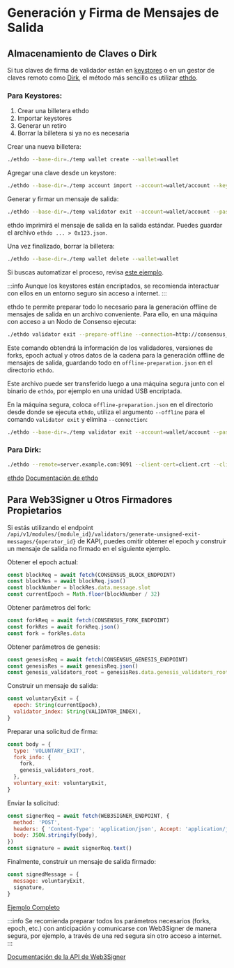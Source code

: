 # Generación y Firma de Mensajes de Salida

## Almacenamiento de Claves o Dirk

Si tus claves de firma de validador están en [keystores](https://eips.ethereum.org/EIPS/eip-2335) o en un gestor de claves remoto como [Dirk](https://github.com/attestantio/dirk), el método más sencillo es utilizar [ethdo](https://github.com/wealdtech/ethdo).

### Para Keystores:

1. Crear una billetera ethdo
2. Importar keystores
3. Generar un retiro
4. Borrar la billetera si ya no es necesaria

Crear una nueva billetera:

```bash
./ethdo --base-dir=./temp wallet create --wallet=wallet
```

Agregar una clave desde un keystore:

```bash
./ethdo --base-dir=./temp account import --account=wallet/account --keystore=./ethdo/keystore.json --keystore-passphrase=12345678 --passphrase=pass
```

Generar y firmar un mensaje de salida:

```bash
./ethdo --base-dir=./temp validator exit --account=wallet/account --passphrase=pass --json --connection=http://consensus_node:5052
```

ethdo imprimirá el mensaje de salida en la salida estándar. Puedes guardar el archivo `ethdo ... > 0x123.json`.

Una vez finalizado, borrar la billetera:

```bash
./ethdo --base-dir=./temp wallet delete --wallet=wallet
```

Si buscas automatizar el proceso, revisa [este ejemplo](https://gist.github.com/kolyasapphire/d2bafce3cdd04305bc109cbd49728ffe).

:::info
Aunque los keystores están encriptados, se recomienda interactuar con ellos en un entorno seguro sin acceso a internet.
:::

ethdo te permite preparar todo lo necesario para la generación offline de mensajes de salida en un archivo conveniente. Para ello, en una máquina con acceso a un Nodo de Consenso ejecuta:

```bash
./ethdo validator exit --prepare-offline --connection=http://consensus_node:5052 --timeout=300s
```

Este comando obtendrá la información de los validadores, versiones de forks, epoch actual y otros datos de la cadena para la generación offline de mensajes de salida, guardando todo en `offline-preparation.json` en el directorio `ethdo`.

Este archivo puede ser transferido luego a una máquina segura junto con el binario de `ethdo`, por ejemplo en una unidad USB encriptada.

En la máquina segura, coloca `offline-preparation.json` en el directorio desde donde se ejecuta `ethdo`, utiliza el argumento `--offline` para el comando `validator exit` y elimina `--connection`:

```bash
./ethdo --base-dir=./temp validator exit --account=wallet/account --passphrase=pass --json --offline
```

### Para Dirk:

```bash
./ethdo --remote=server.example.com:9091 --client-cert=client.crt --client-key=client.key --server-ca-cert=dirk_authority.crt validator exit --account=Validators/1 --json --connection=http://127.0.0.1:5051
```

[ethdo](https://github.com/wealdtech/ethdo)
[Documentación de ethdo](https://github.com/wealdtech/ethdo/blob/master/docs/usage.md#exit)

## Para Web3Signer u Otros Firmadores Propietarios

Si estás utilizando el endpoint `/api/v1/modules/{module_id}/validators/generate-unsigned-exit-messages/{operator_id}` de KAPI, puedes omitir obtener el epoch y construir un mensaje de salida no firmado en el siguiente ejemplo.

Obtener el epoch actual:

```javascript
const blockReq = await fetch(CONSENSUS_BLOCK_ENDPOINT)
const blockRes = await blockReq.json()
const blockNumber = blockRes.data.message.slot
const currentEpoch = Math.floor(blockNumber / 32)
```

Obtener parámetros del fork:

```javascript
const forkReq = await fetch(CONSENSUS_FORK_ENDPOINT)
const forkRes = await forkReq.json()
const fork = forkRes.data
```

Obtener parámetros de genesis:

```javascript
const genesisReq = await fetch(CONSENSUS_GENESIS_ENDPOINT)
const genesisRes = await genesisReq.json()
const genesis_validators_root = genesisRes.data.genesis_validators_root
```

Construir un mensaje de salida:

```javascript
const voluntaryExit = {
  epoch: String(currentEpoch),
  validator_index: String(VALIDATOR_INDEX),
}
```

Preparar una solicitud de firma:

```javascript
const body = {
  type: 'VOLUNTARY_EXIT',
  fork_info: {
    fork,
    genesis_validators_root,
  },
  voluntary_exit: voluntaryExit,
}
```

Enviar la solicitud:

```javascript
const signerReq = await fetch(WEB3SIGNER_ENDPOINT, {
  method: 'POST',
  headers: { 'Content-Type': 'application/json', Accept: 'application/json' },
  body: JSON.stringify(body),
})
const signature = await signerReq.text()
```

Finalmente, construir un mensaje de salida firmado:

```javascript
const signedMessage = {
  message: voluntaryExit,
  signature,
}
```

[Ejemplo Completo](https://gist.github.com/kolyasapphire/53dbdab35f1a033b0d37ddf582dce414)

:::info
Se recomienda preparar todos los parámetros necesarios (forks, epoch, etc.) con anticipación y comunicarse con Web3Signer de manera segura, por ejemplo, a través de una red segura sin otro acceso a internet.
:::

[Documentación de la API de Web3Signer](https://consensys.github.io/web3signer/web3signer-eth2.html#tag/Signing)
